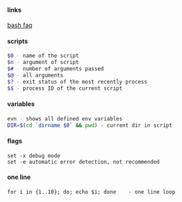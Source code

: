 #### links
[bash faq](http://mywiki.wooledge.org/BashFAQ)

#### scripts
```bash
$0 - name of the script
$n - argument of script
$# - number of arguments passed
$@ - all arguments
$? - exit status of the most recently process
$$ - process ID of the current script
```

#### variables
```bash
evn - shows all defined env variables
DIR=$(cd `dirname $0` && pwd) - current dir in script
```

#### flags
```
set -x debug mode
set -e automatic error detection, not recommended
```

#### one line
```
for i in {1..10}; do; echo $i; done    - one line loop
```
